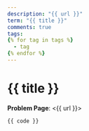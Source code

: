 ```yaml
---
description: "{{ url }}"
term: "{{ title }}"
comments: true
tags:
{% for tag in tags %}
  - tag
{% endfor %}
---
```


# {{ title }}

**Problem Page**: <{{ url }}>

```{{ lang }}
{{ code }}
```
